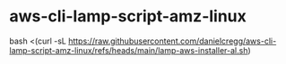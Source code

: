 # aws-cli-lamp-script-amz-linux
bash <(curl -sL https://raw.githubusercontent.com/danielcregg/aws-cli-lamp-script-amz-linux/refs/heads/main/lamp-aws-installer-al.sh)
